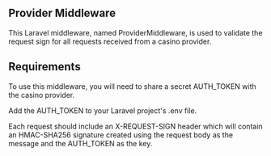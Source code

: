 
## Provider Middleware
This Laravel middleware, named ProviderMiddleware, is used to validate the request sign for all requests received from a casino provider.



## Requirements
To use this middleware, you will need to share a secret AUTH_TOKEN with the casino provider. 

Add the AUTH_TOKEN to your Laravel project's .env file.

Each request should include an X-REQUEST-SIGN header which will contain an HMAC-SHA256 signature created using the request body as the message and the AUTH_TOKEN as the key.



